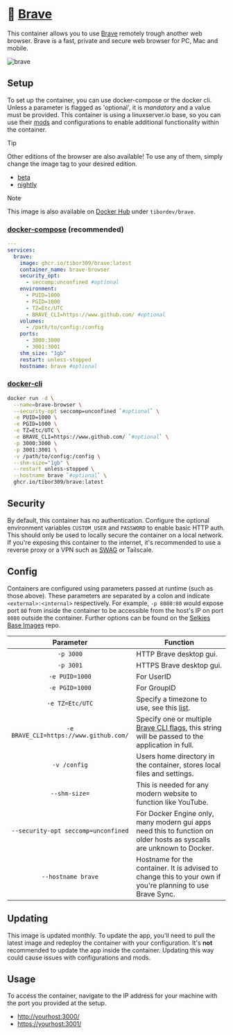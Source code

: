 [beta_build]: https://github.com/tibor309/brave/tree/beta
[nightly_build]: https://github.com/tibor309/brave/tree/nightly

[brave]: https://brave.com/
[repo]: https://github.com/tibor309/brave

[dhub]: https://hub.docker.com/r/tibordev/brave
[dcompose]: https://docs.linuxserver.io/general/docker-compose
[dcli]: https://docs.docker.com/engine/reference/commandline/cli/
[flags]: https://support.brave.com/hc/en-us/articles/360044860011-How-Do-I-Use-Command-Line-Flags-in-Brave
[tz]: https://en.wikipedia.org/wiki/List_of_tz_database_time_zones#List
[link]: https://www.youtube.com/watch?v=dQw4w9WgXcQ

[lsmods]: https://github.com/linuxserver/docker-mods
[lsswag]: https://github.com/linuxserver/docker-swag
[lsselkies-op]: https://github.com/linuxserver/docker-baseimage-selkies#options



# 🦁 [Brave][repo]
This container allows you to use [Brave][brave] remotely trough another web browser. Brave is a fast, private and secure web browser for PC, Mac and mobile.

![brave](https://github.com/user-attachments/assets/8573341d-d7a2-403c-8ddd-4edf7e7172a3)

## Setup
To set up the container, you can use docker-compose or the docker cli. Unless a parameter is flagged as 'optional', it is *mandatory* and a value must be provided. This container is using a linuxserver.io base, so you can use their [mods][lsmods] and configurations to enable additional functionality within the container.

> [!TIP]
> Other editions of the browser are also available! To use any of them, simply change the image tag to your desired edition.
> * [beta][beta_build]
> * [nightly][nightly_build]

> [!NOTE]
> This image is also available on [Docker Hub][dhub] under `tibordev/brave`.

### [docker-compose][dcompose] (recommended)

```yaml
---
services:
  brave:
    image: ghcr.io/tibor309/brave:latest
    container_name: brave-browser
    security_opt:
      - seccomp:unconfined #optional
    environment:
      - PUID=1000
      - PGID=1000
      - TZ=Etc/UTC
      - BRAVE_CLI=https://www.github.com/ #optional
    volumes:
      - /path/to/config:/config
    ports:
      - 3000:3000
      - 3001:3001
    shm_size: "1gb"
    restart: unless-stopped
    hostname: brave #optional
```

### [docker-cli][dcli]

```bash
docker run -d \
  --name=brave-browser \
  --security-opt seccomp=unconfined `#optional` \
  -e PUID=1000 \
  -e PGID=1000 \
  -e TZ=Etc/UTC \
  -e BRAVE_CLI=https://www.github.com/ `#optional` \
  -p 3000:3000 \
  -p 3001:3001 \
  -v /path/to/config:/config \
  --shm-size="1gb" \
  --restart unless-stopped \
  --hostname brave `#optional` \
  ghcr.io/tibor309/brave:latest
```

## Security
By default, this container has no authentication. Configure the optional environment variables `CUSTOM_USER` and `PASSWORD` to enable basic HTTP auth. This should only be used to locally secure the container on a local network. If you're exposing this container to the internet, it's recommended to use a reverse proxy or a VPN such as [SWAG][lsswag] or Tailscale.

## Config
Containers are configured using parameters passed at runtime (such as those above). These parameters are separated by a colon and indicate `<external>:<internal>` respectively. For example, `-p 8080:80` would expose port `80` from inside the container to be accessible from the host's IP on port `8080` outside the container. Further options can be found on the [Selkies Base Images][lsselkies-op] repo.

| Parameter | Function |
| :----: | --- |
| `-p 3000` | HTTP Brave desktop gui. |
| `-p 3001` | HTTPS Brave desktop gui. |
| `-e PUID=1000` | For UserID |
| `-e PGID=1000` | For GroupID |
| `-e TZ=Etc/UTC` | Specify a timezone to use, see this [list][tz]. |
| `-e BRAVE_CLI=https://www.github.com/` | Specify one or multiple [Brave CLI flags][flags], this string will be passed to the application in full. |
| `-v /config` | Users home directory in the container, stores local files and settings. |
| `--shm-size=` | This is needed for any modern website to function like YouTube. |
| `--security-opt seccomp=unconfined` | For Docker Engine only, many modern gui apps need this to function on older hosts as syscalls are unknown to Docker. |
| `--hostname brave` | Hostname for the container. It is advised to change this to your own if you're planning to use Brave Sync. |

## Updating
This image is updated monthly. To update the app, you'll need to pull the latest image and redeploy the container with your configuration. It's **not** recommended to update the app inside the container. Updating this way could cause issues with configurations and mods.

## Usage
To access the container, navigate to the IP address for your machine with the port you provided at the setup.

* [http://yourhost:3000/][link]
* [https://yourhost:3001/][link]
